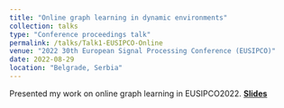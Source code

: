 ```yaml
---
title: "Online graph learning in dynamic environments"
collection: talks
type: "Conference proceedings talk"
permalink: /talks/Talk1-EUSIPCO-Online
venue: "2022 30th European Signal Processing Conference (EUSIPCO)"
date: 2022-08-29
location: "Belgrade, Serbia"
---
```


Presented my work on online graph learning in EUSIPCO2022. [**Slides**]("http://kalman36912.github.io/files/C1-EUSIPCO-Online.pdf")
